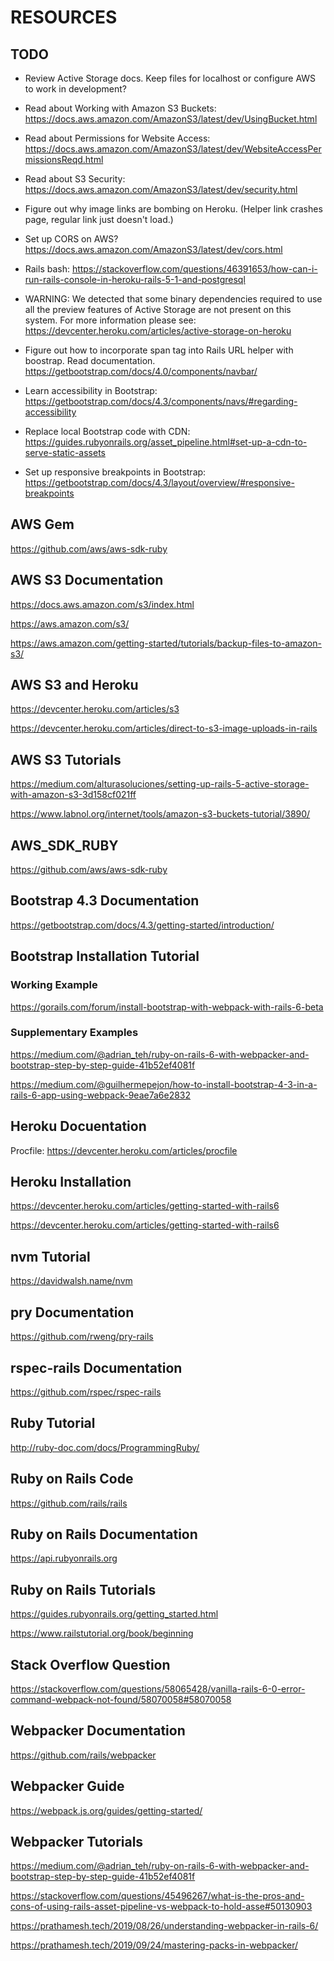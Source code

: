 # RESOURCES

## TODO
- Review Active Storage docs. Keep files for localhost or configure AWS to work in development?
- Read about Working with Amazon S3 Buckets: https://docs.aws.amazon.com/AmazonS3/latest/dev/UsingBucket.html
- Read about Permissions for Website Access: https://docs.aws.amazon.com/AmazonS3/latest/dev/WebsiteAccessPermissionsReqd.html
- Read about S3 Security: https://docs.aws.amazon.com/AmazonS3/latest/dev/security.html

- Figure out why image links are bombing on Heroku. (Helper link crashes page, regular link just doesn't load.)
- Set up CORS on AWS? https://docs.aws.amazon.com/AmazonS3/latest/dev/cors.html
- Rails bash: https://stackoverflow.com/questions/46391653/how-can-i-run-rails-console-in-heroku-rails-5-1-and-postgresql
- WARNING:
We detected that some binary dependencies required to use all the preview features of Active Storage are not present on this system.
For more information please see:
https://devcenter.heroku.com/articles/active-storage-on-heroku

- Figure out how to incorporate span tag into Rails URL helper with boostrap. Read documentation. https://getbootstrap.com/docs/4.0/components/navbar/
- Learn accessibility in Bootstrap: https://getbootstrap.com/docs/4.3/components/navs/#regarding-accessibility
- Replace local Bootstrap code with CDN: https://guides.rubyonrails.org/asset_pipeline.html#set-up-a-cdn-to-serve-static-assets
- Set up responsive breakpoints in Bootstrap: https://getbootstrap.com/docs/4.3/layout/overview/#responsive-breakpoints

## AWS Gem
https://github.com/aws/aws-sdk-ruby

## AWS S3 Documentation
https://docs.aws.amazon.com/s3/index.html

https://aws.amazon.com/s3/

https://aws.amazon.com/getting-started/tutorials/backup-files-to-amazon-s3/

## AWS S3 and Heroku
https://devcenter.heroku.com/articles/s3

https://devcenter.heroku.com/articles/direct-to-s3-image-uploads-in-rails

## AWS S3 Tutorials
https://medium.com/alturasoluciones/setting-up-rails-5-active-storage-with-amazon-s3-3d158cf021ff


https://www.labnol.org/internet/tools/amazon-s3-buckets-tutorial/3890/


## AWS_SDK_RUBY
https://github.com/aws/aws-sdk-ruby


## Bootstrap 4.3 Documentation
https://getbootstrap.com/docs/4.3/getting-started/introduction/

## Bootstrap Installation Tutorial
### Working Example
https://gorails.com/forum/install-bootstrap-with-webpack-with-rails-6-beta

### Supplementary Examples
https://medium.com/@adrian_teh/ruby-on-rails-6-with-webpacker-and-bootstrap-step-by-step-guide-41b52ef4081f

https://medium.com/@guilhermepejon/how-to-install-bootstrap-4-3-in-a-rails-6-app-using-webpack-9eae7a6e2832


## Heroku Docuentation
Procfile: https://devcenter.heroku.com/articles/procfile

## Heroku Installation
https://devcenter.heroku.com/articles/getting-started-with-rails6

https://devcenter.heroku.com/articles/getting-started-with-rails6

## nvm Tutorial
https://davidwalsh.name/nvm

## pry Documentation
https://github.com/rweng/pry-rails


## rspec-rails Documentation
https://github.com/rspec/rspec-rails

## Ruby Tutorial
http://ruby-doc.com/docs/ProgrammingRuby/

## Ruby on Rails Code
https://github.com/rails/rails

## Ruby on Rails Documentation
https://api.rubyonrails.org

## Ruby on Rails Tutorials
https://guides.rubyonrails.org/getting_started.html

https://www.railstutorial.org/book/beginning

## Stack Overflow Question
https://stackoverflow.com/questions/58065428/vanilla-rails-6-0-error-command-webpack-not-found/58070058#58070058

## Webpacker Documentation
https://github.com/rails/webpacker

## Webpacker Guide
https://webpack.js.org/guides/getting-started/

## Webpacker Tutorials
https://medium.com/@adrian_teh/ruby-on-rails-6-with-webpacker-and-bootstrap-step-by-step-guide-41b52ef4081f

https://stackoverflow.com/questions/45496267/what-is-the-pros-and-cons-of-using-rails-asset-pipeline-vs-webpack-to-hold-asse#50130903

https://prathamesh.tech/2019/08/26/understanding-webpacker-in-rails-6/

https://prathamesh.tech/2019/09/24/mastering-packs-in-webpacker/


